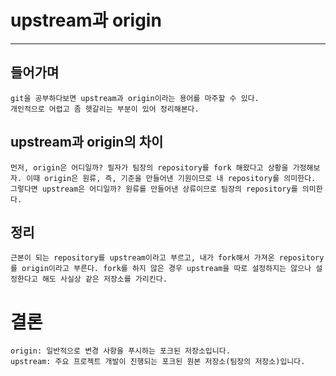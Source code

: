 # upstream과 origin
---
## 들어가며
    git을 공부하다보면 upstream과 origin이라는 용어를 마주할 수 있다. 
    개인적으로 어렵고 좀 헷갈리는 부분이 있어 정리해본다.

## upstream과 origin의 차이
    먼저, origin은 어디일까? 필자가 팀장의 repository를 fork 해왔다고 상황을 가정해보자. 이때 origin은 원류, 즉, 기준을 만들어낸 기원이므로 내 repository를 의미한다.
    그렇다면 upstream은 어디일까? 원류를 만들어낸 상류이므로 팀장의 repository를 의미한다.

## 정리
    근본이 되는 repository를 upstream이라고 부르고, 내가 fork해서 가져온 repository를 origin이라고 부른다. fork를 하지 않은 경우 upstream을 따로 설정하지는 않으나 설정한다고 해도 사실상 같은 저장소를 가리킨다.

# 결론
    origin: 일반적으로 변경 사항을 푸시하는 포크된 저장소입니다.
    upstream: 주요 프로젝트 개발이 진행되는 포크된 원본 저장소(팀장의 저장소)입니다.